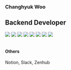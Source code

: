 ### Changhyuk Woo
## Backend Developer

<div >
	<img src="https://img.shields.io/badge/python-3670A0?style=for-the-badge&logo=python&logoColor=ffdd54" />
	<img src="https://img.shields.io/badge/java-%23ED8B00.svg?style=for-the-badge&logo=java&logoColor=white" />
	<img src="https://img.shields.io/badge/spring-%236DB33F.svg?style=for-the-badge&logo=spring&logoColor=white" />
	<img src="https://img.shields.io/badge/postgres-%23316192.svg?style=for-the-badge&logo=postgresql&logoColor=white" />
	<img src="https://img.shields.io/badge/redis-%23DD0031.svg?style=for-the-badge&logo=redis&logoColor=white" />
	<img src="https://img.shields.io/badge/mysql-000000?style=for-the-badge&logo=mysql&logoColor=white" />
	<img src="https://img.shields.io/badge/github%20actions-%232671E5.svg?style=for-the-badge&logo=githubactions&logoColor=white" />
	<img src="https://img.shields.io/badge/docker-%230db7ed.svg?style=for-the-badge&logo=docker&logoColor=white" />
	
</div>

<br>

#### Others
Notion, Slack, Zenhub

